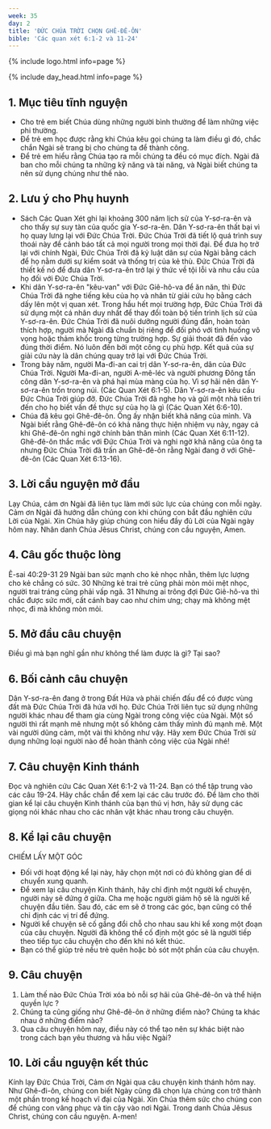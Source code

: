 ```yaml
---
week: 35
day: 2
title: 'ĐỨC CHÚA TRỜI CHỌN GHÊ-ĐÊ-ÔN'
bible: 'Các quan xét 6:1-2 và 11-24'
---
```



{% include logo.html info=page %}

{% include day_head.html info=page %}

## 1. Mục tiêu tĩnh nguyện
- Cho trẻ em biết Chúa dùng những người bình thường để làm những việc phi thường.
- Để trẻ em học được rằng khi Chúa kêu gọi chúng ta làm điều gì đó, chắc chắn Ngài sẽ trang bị cho chúng ta để thành công.
- Để trẻ em hiểu rằng Chúa tạo ra mỗi chúng ta đều có mục đích. Ngài đã ban cho mỗi chúng ta những kỹ năng và tài năng, và Ngài biết chúng ta nên sử dụng chúng như thế nào.


## 2. Lưu ý cho Phụ huynh
- Sách Các Quan Xét ghi lại khoảng 300 năm lịch sử của Y-sơ-ra-ên và cho thấy sự suy tàn của quốc gia Y-sơ-ra-ên. Dân Y-sơ-ra-ên thất bại vì họ quay lưng lại với Đức Chúa Trời. Đức Chúa Trời đã tiết lộ quá trình suy thoái này để cảnh báo tất cả mọi người trong mọi thời đại. Để đưa họ trở lại với chính Ngài, Đức Chúa Trời đã kỷ luật dân sự của Ngài bằng cách để họ nằm dưới sự kiểm soát và thống trị của kẻ thù. Đức Chúa Trời đã thiết kế nó để đưa dân Y-sơ-ra-ên trở lại ý thức về tội lỗi và nhu cầu của họ đối với Đức Chúa Trời.
- Khi dân Y-sơ-ra-ên "kêu-van" với Đức Giê-hô-va để ăn năn, thì Đức Chúa Trời đã nghe tiếng kêu của họ và nhân từ giải cứu họ bằng cách dấy lên một  vị quan xét. Trong hầu hết mọi trường hợp, Đức Chúa Trời đã sử dụng một cá nhân duy nhất để thay đổi toàn bộ tiến trình lịch sử của Y-sơ-ra-ên. Đức Chúa Trời đã nuôi dưỡng người đúng đắn, hoàn toàn thích hợp, người mà Ngài đã chuẩn bị riêng để đối phó với tình huống vô vọng hoặc thảm khốc trong từng trường hợp. Sự giải thoát đã đến vào đúng thời điểm. Nó luôn đến bởi một công cụ phù hợp. Kết quả của sự giải cứu này là dân chúng quay trở lại với Đức Chúa Trời.
- Trong bảy năm, người Ma-đi-an cai trị dân Y-sơ-ra-ên, dân của Đức Chúa Trời. Người Ma-đi-an, người A-mê-léc và người phương Đông tấn công dân Y-sơ-ra-ên và phá hại mùa màng của họ. Vì sợ hãi nên dân Y-sơ-ra-ên trốn trong núi. (Các Quan Xét 6:1-5). Dân Y-sơ-ra-ên kêu cầu Đức Chúa Trời giúp đỡ. Đức Chúa Trời đã nghe họ và gửi một nhà tiên tri đến cho họ biết vấn đề thực sự của họ là gì (Các Quan Xét 6:6-10).
- Chúa đã kêu gọi Ghê-đê-ôn. Ông ấy nhận biết khả năng của mình. Và Ngài biết rằng Ghê-đê-ôn có khả năng thực hiện nhiệm vụ này, ngay cả khi Ghê-đê-ôn nghi ngờ chính bản thân mình (Các Quan Xét 6:11-12). Ghê-đê-ôn thắc mắc với Đức Chúa Trời và nghi ngờ khả năng của ông ta nhưng Đức Chúa Trời đã trấn an Ghê-đê-ôn rằng Ngài đang ở với Ghê-đê-ôn (Các Quan Xét 6:13-16).

## 3. Lời cầu nguyện mở đầu
Lạy Chúa, cảm ơn Ngài đã liên tục làm mới sức lực của chúng con mỗi ngày. Cảm ơn Ngài đã hướng dẫn chúng con khi chúng con bắt đầu nghiên cứu Lời của Ngài. Xin Chúa hãy giúp chúng con hiểu đầy đủ Lời của Ngài ngày hôm nay. Nhân danh Chúa Jêsus Christ, chúng con cầu nguyện, Amen.

## 4. Câu gốc thuộc lòng
  Ê-sai 40:29-31
 29 Ngài ban sức mạnh cho kẻ nhọc nhằn, thêm lực lượng cho kẻ chẳng có sức. 30 Những kẻ trai trẻ cũng phải mòn mỏi mệt nhọc, người trai tráng cũng phải vấp ngã. 31 Nhưng ai trông đợi Đức Giê-hô-va thì chắc được sức mới, cất cánh bay cao như chim ưng; chạy mà không mệt nhọc, đi mà không mòn mỏi.


## 5. Mở đầu câu chuyện
Điều gì mà bạn nghĩ gần như không thể làm được là gì? Tại sao?

## 6. Bối cảnh câu chuyện
Dân Y-sơ-ra-ên đang ở trong Đất Hứa và phải chiến đấu để có được vùng đất mà Đức Chúa Trời đã hứa với họ. Đức Chúa Trời liên tục sử dụng những người khác nhau để tham gia cùng Ngài trong công việc của Ngài. Một số người thì rất mạnh mẽ nhưng một số không cảm thấy mình đủ mạnh mẽ. Một vài người dũng cảm, một vài thì không như vậy. Hãy xem Đức Chúa Trời sử dụng những loại người nào để hoàn thành công việc của Ngài nhé!

## 7. Câu chuyện Kinh thánh
Đọc và nghiên cứu Các Quan Xét 6:1-2 và 11-24. Bạn có thể tập trung vào các câu 19-24. Hãy chắc chắn để xem lại các câu trước đó. Để làm cho thời gian kể lại câu chuyện Kinh thánh của bạn thú vị hơn, hãy sử dụng các giọng nói khác nhau cho các nhân vật khác nhau trong câu chuyện.

## 8. Kể lại câu chuyện
CHIẾM LẤY MỘT GÓC
- Đối với hoạt động kể lại này, hãy chọn một nơi có đủ không gian để di chuyển xung quanh.
- Để xem lại câu chuyện Kinh thánh, hãy chỉ định một người kể chuyện, người này sẽ đứng ở giữa. Cha mẹ hoặc người giám hộ sẽ là người kể chuyện đầu tiên. Sau đó, các em sẽ ở trong các góc, bạn cũng có thể chỉ định các vị trí để đứng.
- Người kể chuyện sẽ cố gắng đổi chỗ cho nhau sau khi kể xong một đoạn của câu chuyện. Người đã không thể cố định một góc sẽ là người tiếp theo tiếp tục câu chuyện cho đến khi nó kết thúc.
- Bạn có thể giúp trẻ nếu trẻ quên hoặc bỏ sót một phần của câu chuyện.

## 9. Câu chuyện
1. Làm thế nào Đức Chúa Trời xóa bỏ nỗi sợ hãi của Ghê-đê-ôn và thể hiện quyền lực ?
2. Chúng ta cũng giống như Ghê-đê-ôn ở những điểm nào? Chúng ta khác nhau ở những điểm nào?
3. Qua câu chuyện hôm nay, điều này có thể tạo nên sự khác biệt nào trong cách bạn yêu thương và hầu việc Ngài?

## 10. Lời cầu nguyện kết thúc
Kính lạy Đức Chúa Trời, Cảm ơn Ngài qua câu chuyện kinh thánh hôm nay. Như Ghê-đi-ôn, chúng con biết Ngày cũng đã chọn lựa chúng con trở thành một phần trong kế hoạch vĩ đại của Ngài. Xin Chúa thêm sức cho chúng con để chúng con vâng phục và tin cậy vào nơi Ngài. Trong danh Chúa Jêsus Christ, chúng con cầu nguyện. A-men!